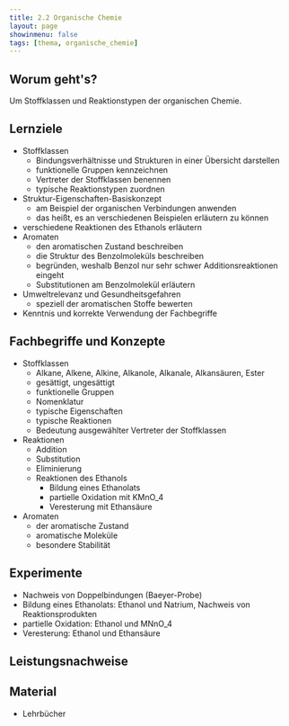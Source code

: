 ```yaml
---
title: 2.2 Organische Chemie
layout: page
showinmenu: false
tags: [thema, organische_chemie]
---
```


## Worum geht's?

Um Stoffklassen und Reaktionstypen der organischen Chemie.

## Lernziele

- Stoffklassen
    - Bindungsverhältnisse und Strukturen in einer Übersicht darstellen
    - funktionelle Gruppen kennzeichnen
    - Vertreter der Stoffklassen benennen
    - typische Reaktionstypen zuordnen
- Struktur-Eigenschaften-Basiskonzept
    - am Beispiel der organischen Verbindungen anwenden
    - das heißt, es an verschiedenen Beispielen erläutern zu können
- verschiedene Reaktionen des Ethanols erläutern
- Aromaten
    - den aromatischen Zustand beschreiben
    - die Struktur des Benzolmoleküls beschreiben
    - begründen, weshalb Benzol nur sehr schwer Additionsreaktionen eingeht
    - Substitutionen am Benzolmolekül erläutern
- Umweltrelevanz und Gesundheitsgefahren
    - speziell der aromatischen Stoffe bewerten
- Kenntnis und korrekte Verwendung der Fachbegriffe

## Fachbegriffe und Konzepte

- Stoffklassen
	- Alkane, Alkene, Alkine, Alkanole, Alkanale, Alkansäuren, Ester
	- gesättigt, ungesättigt
	- funktionelle Gruppen
	- Nomenklatur
	- typische Eigenschaften
	- typische Reaktionen
	- Bedeutung ausgewählter Vertreter der Stoffklassen
- Reaktionen
	- Addition
	- Substitution
	- Eliminierung
	- Reaktionen des Ethanols
		- Bildung eines Ethanolats
		- partielle Oxidation mit KMnO_4
		- Veresterung mit Ethansäure
- Aromaten
	- der aromatische Zustand
	- aromatische Moleküle
	- besondere Stabilität

## Experimente

- Nachweis von Doppelbindungen (Baeyer-Probe)
- Bildung eines Ethanolats: Ethanol und Natrium, Nachweis von Reaktionsprodukten
- partielle Oxidation: Ethanol und MNnO_4
- Veresterung: Ethanol und Ethansäure

## Leistungsnachweise

## Material

- Lehrbücher


